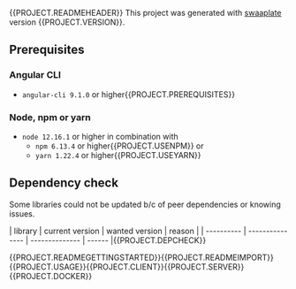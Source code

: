 {{PROJECT.READMEHEADER}}
This project was generated with [swaaplate](https://github.com/inpercima/swaaplate) version {{PROJECT.VERSION}}.

## Prerequisites

### Angular CLI

* `angular-cli 9.1.0` or higher{{PROJECT.PREREQUISITES}}

### Node, npm or yarn

* `node 12.16.1` or higher in combination with
  * `npm 6.13.4` or higher{{PROJECT.USENPM}} or
  * `yarn 1.22.4` or higher{{PROJECT.USEYARN}}

## Dependency check

Some libraries could not be updated b/c of peer dependencies or knowing issues.

| library    | current version | wanted version | reason |
| ---------- | --------------- | -------------- | ------ |{{PROJECT.DEPCHECK}}

{{PROJECT.READMEGETTINGSTARTED}}{{PROJECT.READMEIMPORT}}{{PROJECT.USAGE}}{{PROJECT.CLIENT}}{{PROJECT.SERVER}}{{PROJECT.DOCKER}}
